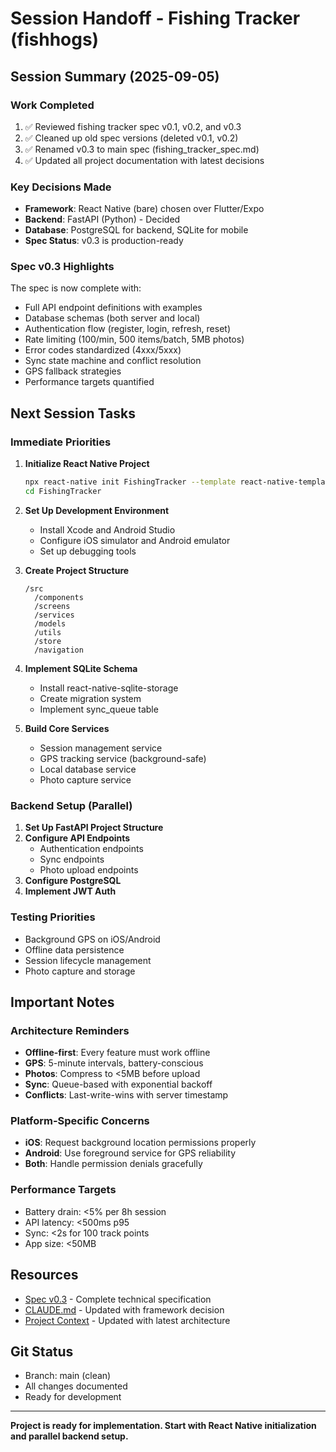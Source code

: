 # Session Handoff - Fishing Tracker (fishhogs)

## Session Summary (2025-09-05)

### Work Completed
1. ✅ Reviewed fishing tracker spec v0.1, v0.2, and v0.3
2. ✅ Cleaned up old spec versions (deleted v0.1, v0.2)
3. ✅ Renamed v0.3 to main spec (fishing_tracker_spec.md)
4. ✅ Updated all project documentation with latest decisions

### Key Decisions Made
- **Framework**: React Native (bare) chosen over Flutter/Expo
- **Backend**: FastAPI (Python) - Decided
- **Database**: PostgreSQL for backend, SQLite for mobile
- **Spec Status**: v0.3 is production-ready

### Spec v0.3 Highlights
The spec is now complete with:
- Full API endpoint definitions with examples
- Database schemas (both server and local)
- Authentication flow (register, login, refresh, reset)
- Rate limiting (100/min, 500 items/batch, 5MB photos)
- Error codes standardized (4xxx/5xxx)
- Sync state machine and conflict resolution
- GPS fallback strategies
- Performance targets quantified

## Next Session Tasks

### Immediate Priorities
1. **Initialize React Native Project**
   ```bash
   npx react-native init FishingTracker --template react-native-template-typescript
   cd FishingTracker
   ```

2. **Set Up Development Environment**
   - Install Xcode and Android Studio
   - Configure iOS simulator and Android emulator
   - Set up debugging tools

3. **Create Project Structure**
   ```
   /src
     /components
     /screens
     /services
     /models
     /utils
     /store
     /navigation
   ```

4. **Implement SQLite Schema**
   - Install react-native-sqlite-storage
   - Create migration system
   - Implement sync_queue table

5. **Build Core Services**
   - Session management service
   - GPS tracking service (background-safe)
   - Local database service
   - Photo capture service

### Backend Setup (Parallel)
1. **Set Up FastAPI Project Structure**
2. **Configure API Endpoints**
   - Authentication endpoints
   - Sync endpoints
   - Photo upload endpoints
3. **Configure PostgreSQL**
4. **Implement JWT Auth**

### Testing Priorities
- Background GPS on iOS/Android
- Offline data persistence
- Session lifecycle management
- Photo capture and storage

## Important Notes

### Architecture Reminders
- **Offline-first**: Every feature must work offline
- **GPS**: 5-minute intervals, battery-conscious
- **Photos**: Compress to <5MB before upload
- **Sync**: Queue-based with exponential backoff
- **Conflicts**: Last-write-wins with server timestamp

### Platform-Specific Concerns
- **iOS**: Request background location permissions properly
- **Android**: Use foreground service for GPS reliability
- **Both**: Handle permission denials gracefully

### Performance Targets
- Battery drain: <5% per 8h session
- API latency: <500ms p95
- Sync: <2s for 100 track points
- App size: <50MB

## Resources
- [Spec v0.3](specs/fishing_tracker_spec.md) - Complete technical specification
- [CLAUDE.md](CLAUDE.md) - Updated with framework decision
- [Project Context](ai_docs/project_context.md) - Updated with latest architecture

## Git Status
- Branch: main (clean)
- All changes documented
- Ready for development

---

**Project is ready for implementation. Start with React Native initialization and parallel backend setup.**
